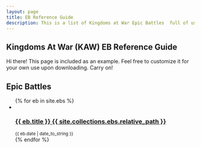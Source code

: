 ```yaml
---
layout: page
title: EB Reference Guide
description: This is a list of Kingdoms at War Epic Battles  full of usefule tips and instructions on how to beat them.
---
```


## Kingdoms At War (KAW) EB Reference Guide

<p class="message">
    Hi there! This page is included as an example. Feel free to customize it for your own use upon downloading. Carry on!
</p>
<div class="related">
    <h2>Epic Battles</h2>
    <ul class="related-posts">
        {% for eb in site.ebs %}
        <li>
        <div><img src="" /></div>
            <h3>
                <a href="{{ eb.url }}">
                  {{ eb.title }}
                  {{ site.collections.ebs.relative_path }}
                  </a>
            </h3> <small>{{ eb.date | date_to_string }}</small>
        </li>
        {% endfor %}
    </ul>
</div>



